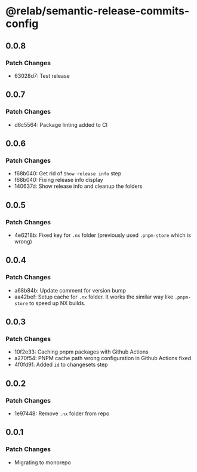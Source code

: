 # @relab/semantic-release-commits-config

## 0.0.8

### Patch Changes

-   63028d7: Test release

## 0.0.7

### Patch Changes

-   d6c5564: Package linting added to CI

## 0.0.6

### Patch Changes

-   f68b040: Get rid of `Show release info` step
-   f68b040: Fixing release info display
-   140637d: Show release info and cleanup the folders

## 0.0.5

### Patch Changes

-   4e6218b: Fixed key for `.nx` folder (previously used `.pnpm-store` which is wrong)

## 0.0.4

### Patch Changes

-   a68b84b: Update comment for version bump
-   aa42bef: Setup cache for `.nx` folder.
    It works the similar way like `.pnpm-store` to speed up NX builds.

## 0.0.3

### Patch Changes

-   10f2e33: Caching pnpm packages with Github Actions
-   a270f54: PNPM cache path wrong configuration in Github Actions fixed
-   4f0fd9f: Added `id` to changesets step

## 0.0.2

### Patch Changes

-   1e97448: Remove `.nx` folder from repo

## 0.0.1

### Patch Changes

-   Migrating to monorepo
